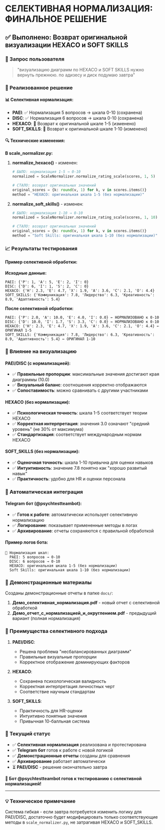 # СЕЛЕКТИВНАЯ НОРМАЛИЗАЦИЯ: ФИНАЛЬНОЕ РЕШЕНИЕ

## ✅ Выполнено: Возврат оригинальной визуализации HEXACO и SOFT SKILLS

### 🎯 Запрос пользователя
> "визуализацию диаграмм по HEXACO и SOFT SKILLS нужно вернуть прежнюю. по адизесу и диск подумаю завтра"

### 🔧 Реализованное решение

#### 📊 Селективная нормализация:
- **PAEI**: ✅ Нормализация 5 вопросов → шкала 0-10 (сохранена)
- **DISC**: ✅ Нормализация 6 вопросов → шкала 0-10 (сохранена) 
- **HEXACO**: 🔄 Возврат к оригинальной шкале 1-5 (изменено)
- **SOFT_SKILLS**: 🔄 Возврат к оригинальной шкале 1-10 (изменено)

#### 🔍 Технические изменения:

**В scale_normalizer.py:**

1. **normalize_hexaco()** - изменен:
   ```python
   # БЫЛО: нормализация 1-5 → 0-10
   normalized = ScaleNormalizer.normalize_rating_scale(scores, 1, 5)
   
   # СТАЛО: возврат оригинальных значений
   original_scores = {k: round(v, 1) for k, v in scores.items()}
   method = "HEXACO: оригинальная шкала 1-5 (без нормализации)"
   ```

2. **normalize_soft_skills()** - изменен:
   ```python
   # БЫЛО: нормализация 1-10 → 0-10  
   normalized = ScaleNormalizer.normalize_rating_scale(scores, 1, 10)
   
   # СТАЛО: возврат оригинальных значений
   original_scores = {k: round(v, 1) for k, v in scores.items()}
   method = "Soft Skills: оригинальная шкала 1-10 (без нормализации)"
   ```

### 📈 Результаты тестирования

#### Пример селективной обработки:

**Исходные данные:**
```
PAEI: {'P': 1, 'A': 5, 'E': 2, 'I': 0}
DISC: {'D': 6, 'I': 1, 'S': 2, 'C': 0}
HEXACO: {'H': 2.3, 'E': 4.7, 'X': 1.9, 'A': 3.6, 'C': 2.1, 'O': 4.4}
SOFT_SKILLS: {'Коммуникация': 7.8, 'Лидерство': 6.3, 'Креативность': 8.9, 'Адаптивность': 5.4}
```

**После селективной обработки:**
```
PAEI: {'P': 2.0, 'A': 10.0, 'E': 4.0, 'I': 0.0} ← НОРМАЛИЗОВАНО к 0-10
DISC: {'D': 10.0, 'I': 1.7, 'S': 3.3, 'C': 0.0} ← НОРМАЛИЗОВАНО к 0-10
HEXACO: {'H': 2.3, 'E': 4.7, 'X': 1.9, 'A': 3.6, 'C': 2.1, 'O': 4.4} ← ОРИГИНАЛ 1-5
SOFT_SKILLS: {'Коммуникация': 7.8, 'Лидерство': 6.3, 'Креативность': 8.9, 'Адаптивность': 5.4} ← ОРИГИНАЛ 1-10
```

### 🎨 Влияние на визуализацию

#### PAEI/DISC (с нормализацией):
- ✅ **Правильные пропорции**: максимальные значения достигают края диаграммы (10.0)
- ✅ **Визуальный баланс**: соотношения корректно отображаются
- ✅ **Сопоставимость**: можно сравнивать с другими участниками

#### HEXACO (без нормализации):
- ✅ **Психологическая точность**: шкала 1-5 соответствует теории HEXACO
- ✅ **Корректная интерпретация**: значения 3.0 означают "средний уровень" (не 30% от максимума)
- ✅ **Стандартизация**: соответствует международным нормам HEXACO

#### SOFT_SKILLS (без нормализации):
- ✅ **Оценочная точность**: шкала 1-10 привычна для оценки навыков
- ✅ **Интуитивность**: значение 7.8 понятно как "хорошо развитый навык"
- ✅ **Практичность**: удобно для HR и оценки персонала

### 🔄 Автоматическая интеграция

#### Telegram бот (@psychtestteambot):
- ✅ **Готов к работе**: автоматически использует селективную нормализацию
- ✅ **Логирование**: показывает примененные методы в логах
- ✅ **Архивирование**: отчеты сохраняются с правильной обработкой

#### Пример логов бота:
```
📏 Нормализация шкал:
  PAEI: 5 вопросов → 0-10
  DISC: 6 вопросов → 0-10  
  HEXACO: оригинальная шкала 1-5 (без нормализации)
  Soft Skills: оригинальная шкала 1-10 (без нормализации)
```

### 📁 Демонстрационные материалы

Созданы демонстрационные отчеты в папке `docs/`:

1. **Демо_селективная_нормализация.pdf** - новый отчет с селективной обработкой
2. **Демо_отчет_с_нормализацией_и_округлением.pdf** - предыдущий вариант (полная нормализация)

### 🎯 Преимущества селективного подхода

1. **PAEI/DISC**: 
   - Решена проблема "несбалансированных диаграмм"
   - Правильные визуальные пропорции
   - Корректное отображение доминирующих факторов

2. **HEXACO**: 
   - Сохранена психологическая валидность
   - Корректная интерпретация личностных черт
   - Соответствие научным стандартам

3. **SOFT_SKILLS**:
   - Практичность для HR-оценки
   - Интуитивно понятные значения
   - Привычная 10-балльная система

### 🚀 Текущий статус

- ✅ **Селективная нормализация** реализована и протестирована
- ✅ **Telegram бот** готов к работе с новой логикой
- ✅ **Демонстрационные отчеты** созданы для сравнения
- ✅ **Архивирование** работает автоматически
- ⏳ **PAEI/DISC** - решение окончательно завтра

**📱 Бот @psychtestteambot готов к тестированию с селективной нормализацией!**

---

### 💡 Техническое примечание

Система гибкая - если завтра потребуется изменить логику для PAEI/DISC, достаточно будет модифицировать только соответствующие методы в `scale_normalizer.py`, не затрагивая HEXACO и SOFT_SKILLS.